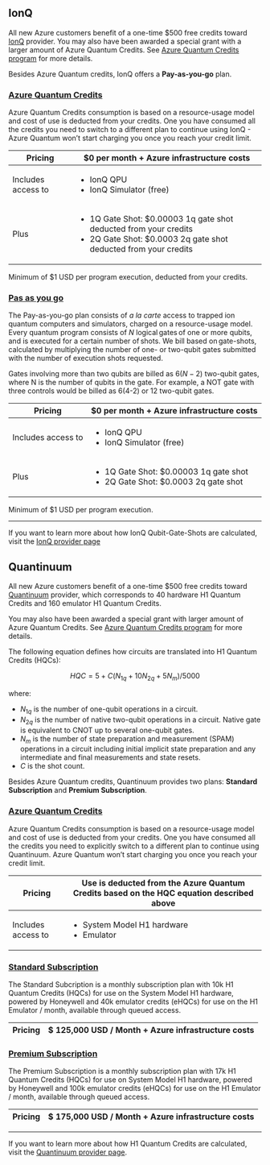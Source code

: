 ## IonQ 

All new Azure customers benefit of a one-time $500 free credits toward [IonQ](https://ionq.com/) provider. You may also have been awarded a special grant with a larger amount of Azure Quantum Credits. See [Azure Quantum Credits program](https://aka.ms/aq/credits) for more details. 

Besides Azure Quantum credits, IonQ offers a **Pay-as-you-go** plan. 

### [Azure Quantum Credits](#tab/tabid-AQcredits)

Azure Quantum Credits consumption is based on a resource-usage model and cost of use is deducted from your credits. One you have consumed all the credits you need to switch to a different plan to continue using IonQ - Azure Quantum won’t start charging you once you reach your credit limit. 
 
|Pricing | $0 per month + Azure infrastructure costs |
|---|---|  
|Includes access to | <ul><li>IonQ QPU</li><li>IonQ Simulator (free)</li></ul>|
|Plus |<ul><li>1Q Gate Shot: $0.00003 1q gate shot deducted from your credits</li><li>2Q Gate Shot: $0.0003 2q gate shot deducted from your credits</li></ul>|

Minimum of $1 USD per program execution, deducted from your credits. 

### [Pas as you go](#tab/tabid-paygo)

The Pay-as-you-go plan consists of *a la carte* access to trapped ion quantum computers and simulators, charged on a resource-usage model.  
Every quantum program consists of $N$ logical gates of one or more qubits, and is executed for a certain number of shots. We bill based on gate-shots, calculated by 
multiplying the number of one- or two-qubit gates submitted with the number of execution shots requested.  

Gates involving more than two qubits are billed as $6(N-2)$ two-qubit gates, where N is the number of qubits in the gate. For example, a NOT gate with three controls would 
be billed as 6(4-2) or 12 two-qubit gates.  

|Pricing | $0 per month + Azure infrastructure costs |
|---|---|  
|Includes access to | <ul><li>IonQ QPU</li><li>IonQ Simulator (free)</li></ul>|
|Plus |<ul><li>1Q Gate Shot: $0.00003 1q gate shot</li><li>2Q Gate Shot: $0.0003 2q gate shot</li></ul>|

Minimum of $1 USD per program execution.  

***

If you want to learn more about how IonQ Qubit-Gate-Shots are calculated, visit the [IonQ provider page](xref:microsoft.quantum.providers.ionq)

## Quantinuum 

All new Azure customers benefit of a one-time $500 free credits toward [Quantinuum](https://www.quantinuum.com/) provider, which corresponds to 40 hardware H1 Quantum Credits and 160 emulator H1 Quantum Credits. 

You may also have been awarded a special grant with larger amount of Azure Quantum Credits. See [Azure Quantum Credits program](https://aka.ms/aq/credits) for more details. 

The following equation defines how circuits are translated into H1 Quantum Credits (HQCs):

$$
HQC = 5 + C(N_{1q} + 10 N_{2q} + 5 N_m)/5000
$$

where:

- $N_{1q}$ is the number of one-qubit operations in a circuit.
- $N_{2q}$ is the number of native two-qubit operations in a circuit. Native gate is equivalent to CNOT up to several one-qubit gates.
- $N_{m}$ is the number of state preparation and measurement (SPAM) operations in a circuit including initial implicit state preparation and any intermediate and final measurements and state resets.
- $C$ is the shot count.

Besides Azure Quantum credits, Quantinuum provides two plans: **Standard Subscription** and **Premium Subscription**. 

### [Azure Quantum Credits](#tab/tabid-AQcredits)

Azure Quantum Credits consumption is based on a resource-usage model and cost of use is deducted from your credits. One you have consumed all the credits you need to explicitly switch to a different plan to continue using Quantinuum. Azure Quantum won’t start charging you once you reach your credit limit. 

|Pricing | Use is deducted from the Azure Quantum Credits based on the HQC equation described above |
|---|---|  
|Includes access to | <ul><li>System Model H1 hardware</li><li>Emulator </li></ul>|

### [Standard Subscription](#tab/tabid-standard)

The Standard Subcription is a monthly subscription plan with 10k H1 Quantum Credits (HQCs) for use on the System Model H1 hardware, 
powered by Honeywell and 40k emulator credits (eHQCs) for use on the H1 Emulator / month, available through queued access. 

|Pricing| $ 125,000 USD / Month + Azure infrastructure costs |
|---|---|

### [Premium Subscription](#tab/tabid-premium)
 
The Premium Subscription is a monthly subscription plan with 17k H1 Quantum Credits (HQCs) for use on System Model H1 hardware, 
powered by Honeywell and 100k emulator credits (eHQCs) for use on the H1 Emulator / month, available through queued access.

| Pricing |$ 175,000 USD / Month + Azure infrastructure costs |
|---|---| 

***

If you want to learn more about how H1 Quantum Credits are calculated, visit the [Quantinuum provider page](xref:microsoft.quantum.providers.honeywell).
